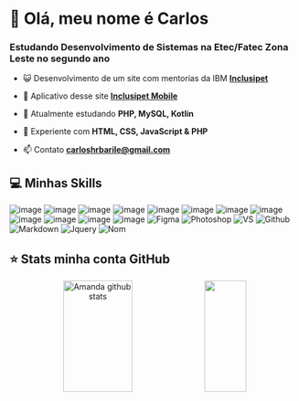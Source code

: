 # 🩷 Olá, meu nome é Carlos

### Estudando Desenvolvimento de Sistemas na Etec/Fatec Zona Leste no segundo ano

- 😺 Desenvolvimento de um site com mentorias da IBM **[Inclusipet](https://github.com/Chrb09/InclusipetProject)**

- 📱 Aplicativo desse site **[Inclusipet Mobile](https://github.com/Chrb09/InclusipetProject_Mobile)**

- 🌱 Atualmente estudando **PHP, MySQL, Kotlin**

- 🥴 Experiente com **HTML, CSS, JavaScript & PHP**

- 📫 Contato **carloshrbarile@gmail.com**

## 💻 Minhas Skills

![image](https://img.shields.io/badge/HTML-ff627f?style=for-the-badge&logo=html5&logoColor=white)
![image](https://img.shields.io/badge/CSS-ff627f?&style=for-the-badge&logo=css3&logoColor=white)
![image](https://img.shields.io/badge/JavaScript-ff627f?style=for-the-badge&logo=javascript&logoColor=white)
![image](https://img.shields.io/badge/Python-7d6472?style=for-the-badge&logo=python&logoColor=white)
![image](https://img.shields.io/badge/Node.js-7d6472?style=for-the-badge&logo=node.js&logoColor=white)
![image](https://img.shields.io/badge/Java-ff627f?style=for-the-badge&logo=oracle&logoColor=white)
![image](https://img.shields.io/badge/PHP-ff627f?style=for-the-badge&logo=php&logoColor=white)
![image](https://img.shields.io/badge/Kotlin-ff627f?&style=for-the-badge&logo=kotlin&logoColor=white)
![image](https://img.shields.io/badge/React-7d6472?style=for-the-badge&logo=react&logoColor=white)
![image](https://img.shields.io/badge/Bootstrap-7d6472?style=for-the-badge&logo=bootstrap&logoColor=white)
![image](https://img.shields.io/badge/MySQL-ff627f?style=for-the-badge&logo=mysql&logoColor=white)
![image](https://img.shields.io/badge/Git-ff627f?style=for-the-badge&logo=git&logoColor=white)
![Figma](https://img.shields.io/badge/figma-ff627f.svg?style=for-the-badge&logo=figma&logoColor=white)
![Photoshop](https://img.shields.io/badge/Adobe%20Photoshop-ff627f?style=for-the-badge&logo=Adobe%20Photoshop&logoColor=white)
![VS](https://img.shields.io/badge/VSCode-ff627f?style=for-the-badge&logo=visual%20studio%20code&logoColor=white)
![Github](https://img.shields.io/badge/Github-ff627f?style=for-the-badge&logo=github&logoColor=white)
![Markdown](https://img.shields.io/badge/Markdown-7d6472?style=for-the-badge&logo=markdown&logoColor=white)
![Jquery](https://img.shields.io/badge/Jquery-7d6472?style=for-the-badge&logo=jquery&logoColor=white)
![Nom](https://img.shields.io/badge/NPM-7d6472?style=for-the-badge&logo=npm&logoColor=white)
  
## ⭐ Stats minha conta GitHub
<div align="center">
<img width="49%" height="195px" src="https://github-readme-stats.vercel.app/api?username=chrb09&show_icons=true&title_color=ff627f&text_color=fffefe&icon_color=ff627f&bg_color=282a36&locale=pt-br&hide_border=true" alt="Amanda github stats"> 
<img width="38%" height="195px" src="https://github-readme-stats.vercel.app/api/top-langs/?username=chrb09&layout=compact&title_color=ff627f&text_color=fffefe&icon_color=ff627f&bg_color=282a36&locale=pt-br&hide_border=true">
</div>






























<!-- ## 💜 Olá, meu nome é <strong>Carlos!</strong>

> Estudando Desenvolvimento de Sistemas na Etec/Fatec Zona Leste

<a href="https://github.com/Chrb09/Inclusipet-Ibm">Projeto com mentorias IBM</a>
---

## 🚀 Minhas Skills

<img src="https://img.shields.io/badge/HTML5-E34F26?style=for-the-badge&logo=html5&logoColor=white"><img src="https://img.shields.io/badge/CSS3-1572B6?style=for-the-badge&logo=css3&logoColor=white"><img src="https://img.shields.io/badge/JavaScript-323330?style=for-the-badge&logo=javascript&logoColor=F7DF1E"><img src="https://img.shields.io/badge/Java-ED8B00?style=for-the-badge&logo=java&logoColor=white"><img src="https://img.shields.io/badge/Bootstrap-563D7C?style=for-the-badge&logo=bootstrap&logoColor=white">


## ⭐ Informações sobre minha conta GitHub

[![iuricode](https://github-readme-stats.vercel.app/api?username=chrb09&theme=dracula)](https://github.com/anuraghazra/github-readme-stats) 
[![iuricode](https://github-readme-stats.vercel.app/api/top-langs/?username=chrb09&layout=compact&count_private=true&theme=dracula)](https://github.com/anuraghazra/github-readme-stats) -->
